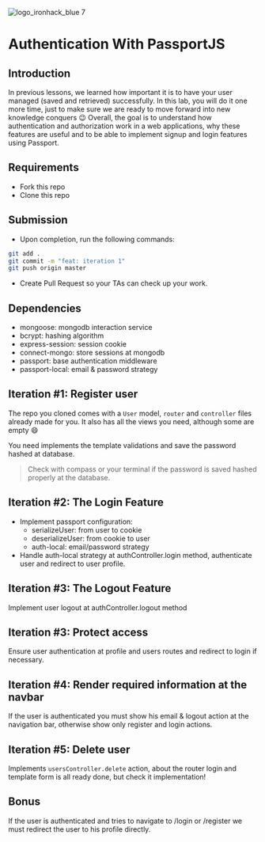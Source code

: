 ![logo_ironhack_blue 7](https://user-images.githubusercontent.com/23629340/40541063-a07a0a8a-601a-11e8-91b5-2f13e4e6b441.png)

# Authentication With PassportJS

## Introduction

In previous lessons, we learned how important it is to have your user managed (saved and retrieved) successfully. In this lab, you will do it one more time, just to make sure we are ready to move forward into new knowledge conquers :wink:
Overall, the goal is to understand how authentication and authorization work in a web applications, why these features are useful and to be able to implement signup and login features using Passport.

## Requirements

- Fork this repo
- Clone this repo

## Submission
- Upon completion, run the following commands:

```bash
git add .
git commit -m "feat: iteration 1"
git push origin master
```
- Create Pull Request so your TAs can check up your work.

## Dependencies

- mongoose: mongodb interaction service
- bcrypt: hashing algorithm
- express-session: session cookie
- connect-mongo: store sessions at mongodb
- passport: base authentication middleware
- passport-local: email & password strategy


## Iteration #1: Register user

The repo you cloned comes with a `User` model, `router` and `controller` files already made for you. It also has all the views you need, although some are empty :smile:

You need implements the template validations and save the password hashed at database.

> Check with compass or your terminal if the password is saved hashed properly at the database.

## Iteration #2: The Login Feature

- Implement passport configuration:
  - serializeUser: from user to cookie
  - deserializeUser: from cookie to user
  - auth-local: email/password strategy
- Handle auth-local strategy at authController.login method, authenticate user and redirect to user profile.

## Iteration #3: The Logout Feature

Implement user logout at authController.logout method

## Iteration #3: Protect access

Ensure user authentication at profile and users routes and redirect to login if necessary.

## Iteration #4: Render required information at the navbar

If the user is authenticated you must show his email & logout action at the navigation bar, otherwise show only register and login actions.

## Iteration #5: Delete user

Implements `usersController.delete` action, about the router login and template form is all ready done, but check it implementation! 

## Bonus

If the user is authenticated and tries to navigate to /login or /register we must redirect the user to his profile directly. 